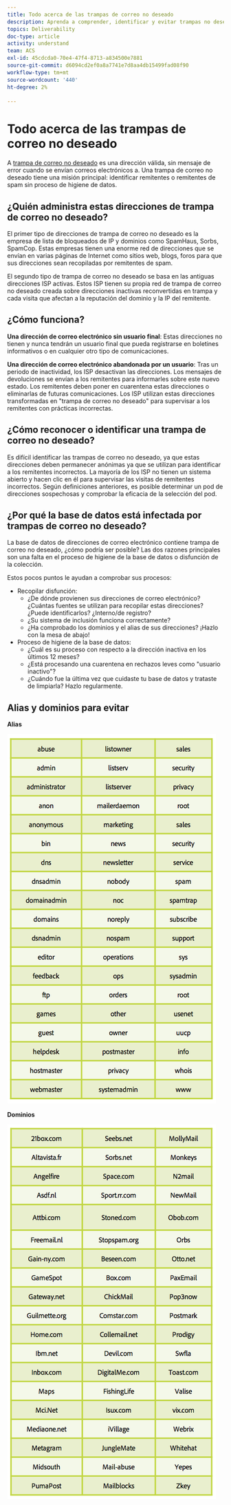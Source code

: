 ```yaml
---
title: Todo acerca de las trampas de correo no deseado
description: Aprenda a comprender, identificar y evitar trampas no deseadas al administrar la capacidad de envío.
topics: Deliverability
doc-type: article
activity: understand
team: ACS
exl-id: 45cdcda0-70e4-47f4-8713-a834500e7881
source-git-commit: d6094cd2ef0a8a7741e7d8aa4db15499fad08f90
workflow-type: tm+mt
source-wordcount: '440'
ht-degree: 2%

---
```


# Todo acerca de las trampas de correo no deseado

A [trampa de correo no deseado](/help/metrics/spam-traps.md) es una dirección válida, sin mensaje de error cuando se envían correos electrónicos a. Una trampa de correo no deseado tiene una misión principal: identificar remitentes o remitentes de spam sin proceso de higiene de datos.

## ¿Quién administra estas direcciones de trampa de correo no deseado?

El primer tipo de direcciones de trampa de correo no deseado es la empresa de lista de bloqueados de IP y dominios como SpamHaus, Sorbs, SpamCop. Estas empresas tienen una enorme red de direcciones que se envían en varias páginas de Internet como sitios web, blogs, foros para que sus direcciones sean recopiladas por remitentes de spam.

El segundo tipo de trampa de correo no deseado se basa en las antiguas direcciones ISP activas. Estos ISP tienen su propia red de trampa de correo no deseado creada sobre direcciones inactivas reconvertidas en trampa y cada visita que afectan a la reputación del dominio y la IP del remitente.

## ¿Cómo funciona?

**Una dirección de correo electrónico sin usuario final**: Estas direcciones no tienen y nunca tendrán un usuario final que pueda registrarse en boletines informativos o en cualquier otro tipo de comunicaciones.

**Una dirección de correo electrónico abandonada por un usuario**: Tras un periodo de inactividad, los ISP desactivan las direcciones. Los mensajes de devoluciones se envían a los remitentes para informarles sobre este nuevo estado. Los remitentes deben poner en cuarentena estas direcciones o eliminarlas de futuras comunicaciones. Los ISP utilizan estas direcciones transformadas en &quot;trampa de correo no deseado&quot; para supervisar a los remitentes con prácticas incorrectas.

## ¿Cómo reconocer o identificar una trampa de correo no deseado?

Es difícil identificar las trampas de correo no deseado, ya que estas direcciones deben permanecer anónimas ya que se utilizan para identificar a los remitentes incorrectos. La mayoría de los ISP no tienen un sistema abierto y hacen clic en él para supervisar las visitas de remitentes incorrectos. Según definiciones anteriores, es posible determinar un pod de direcciones sospechosas y comprobar la eficacia de la selección del pod.

## ¿Por qué la base de datos está infectada por trampas de correo no deseado?

La base de datos de direcciones de correo electrónico contiene trampa de correo no deseado, ¿cómo podría ser posible? Las dos razones principales son una falta en el proceso de higiene de la base de datos o disfunción de la colección.

Estos pocos puntos le ayudan a comprobar sus procesos:

* Recopilar disfunción:
   * ¿De dónde provienen sus direcciones de correo electrónico? ¿Cuántas fuentes se utilizan para recopilar estas direcciones? ¿Puede identificarlos? ¿Interno/de registro?
   * ¿Su sistema de inclusión funciona correctamente?
   * ¿Ha comprobado los dominios y el alias de sus direcciones? ¡Hazlo con la mesa de abajo!
* Proceso de higiene de la base de datos:
   * ¿Cuál es su proceso con respecto a la dirección inactiva en los últimos 12 meses?
   * ¿Está procesando una cuarentena en rechazos leves como &quot;usuario inactivo&quot;?
   * ¿Cuándo fue la última vez que cuidaste tu base de datos y trataste de limpiarla? Hazlo regularmente.

## Alias y dominios para evitar

**Alias**

![](../../help/assets/aliases.png)

**Dominios**

![](../../help/assets/domains.png)
